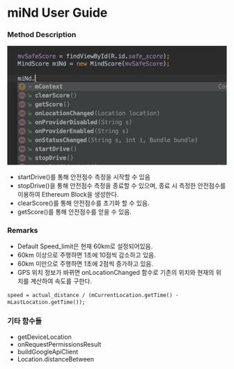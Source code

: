 # miNd User Guide

### Method Description
![MethodDescription](./Method.png)
 * startDrive()를 통해 안전점수 측정을 시작할 수 있음
 * stopDrive()을 통해 안전점수 측정을 종료할 수 있으며, 종료 시 측정한 안전점수를 이용하여 Ethereum Block을 생성한다.
 * clearScore()를 통해 안전점수를 초기화 할 수 있음.
 * getScore()를 통해 안전점수를 얻을 수 있음.

### Remarks
 * Default Speed_limit은 현재 60km로 설정되어있음.
 * 60km 이상으로 주행하면 1초에 10점씩 감소하고 있음.
 * 60km 미만으로 주행하면 1초에 2점씩 증가하고 있음.
 * GPS 위치 정보가 바뀌면 onLocationChanged 함수로 기존의 위치와 현재의 위치를 계산하여 속도를 구한다.
 ```
 speed = actual_distance / (mCurrentLocation.getTime() - mLastLocation.getTime());
 ```

### 기타 함수들
 * getDeviceLocation
 * onRequestPermissionsResult
 * buildGoogleApiClient
 * Location.distanceBetween

